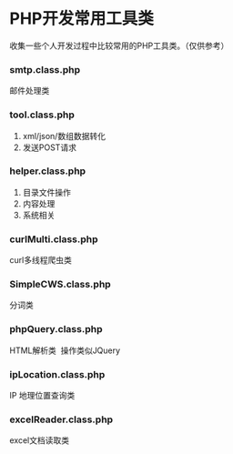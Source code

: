 # PHP开发常用工具类

收集一些个人开发过程中比较常用的PHP工具类。（仅供参考）

### smtp.class.php
 邮件处理类
 
### tool.class.php
 1. xml/json/数组数据转化
 2. 发送POST请求

### helper.class.php
 1. 目录文件操作
 2. 内容处理
 3. 系统相关

### curlMulti.class.php
 curl多线程爬虫类
 
### SimpleCWS.class.php
 分词类

### phpQuery.class.php
 HTML解析类  操作类似JQuery

### ipLocation.class.php
 IP 地理位置查询类

### excelReader.class.php
 excel文档读取类